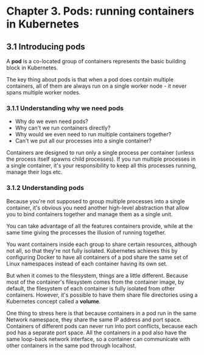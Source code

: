# Chapter 3. Pods: running containers in Kubernetes

## 3.1 Introducing pods

A **pod** is a co-located group of containers represents the basic building block in
Kubernetes.

The key thing about pods is that when a pod does contain multiple containers, all
of them are always run on a single worker node - it never spans multiple worker nodes.

### 3.1.1 Understanding why we need pods

- Why do we even need pods?
- Why can't we run containers directly?
- Why would we even need to run multiple containers together?
- Can't we put all our processes into a single container?

Containers are designed to run only a single process per container (unless the process
itself spawns child processes). If you run multiple processes in a single container,
it's your responsibility to keep all this processes running, manage their logs etc.

### 3.1.2 Understanding pods

Because you're not supposed to group multiple processes into a single container, it's
obvious you need another high-level abstraction that allow you to bind containers together
and manage them as a single unit.

You can take advantage of all the features containers provide, while at the same time giving
the processes the illusion of running together.

You want containers inside each group to share certain resources, although not all, so
that they're not fully isolated. Kubernetes achieves this by configuring Docker to have
all containers of a pod share the same set of Linux namespaces instead of each container
having its own set.

But when it comes to the filesystem, things are a little different. Because most of the
container's filesystem comes from the container image, by default, the filesystem
of each container is fully isolated from other containers.
However, it's possible to have them share file directories using a Kubernetes concept called a **volume**.

One thing to stress here is that because containers in a pod run in the same Network namespace,
they share the same IP address and port space. Containers of different pods can never run into port
conflicts, because each pod has a separate port space. All the containers in a pod also have the same
loop-back network interface, so a container can communicate with other containers in the same pod through localhost.



